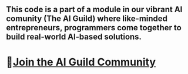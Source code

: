 <!-- @format -->

## This code is a part of a module in our vibrant AI comunity (The AI Guild) where like-minded entrepreneurs, programmers come together to build real-world AI-based solutions.

# 🚀[Join the AI Guild Community](https://bit.ly/ai-guild-join)

